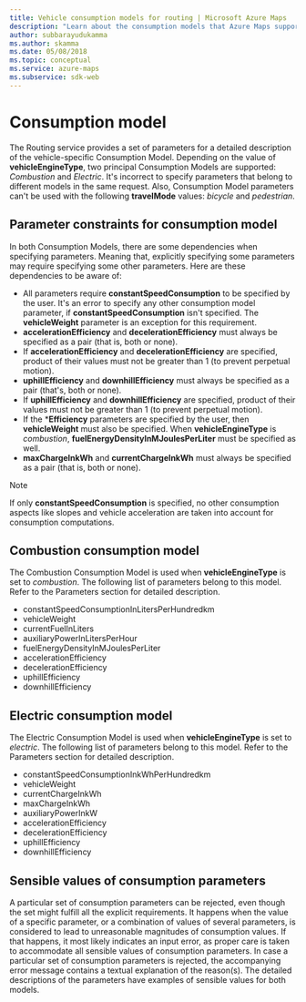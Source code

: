 ```yaml
---
title: Vehicle consumption models for routing | Microsoft Azure Maps
description: "Learn about the consumption models that Azure Maps supports: combustion and electric. See which parameters each model uses, and view parameter constraints." 
author: subbarayudukamma
ms.author: skamma
ms.date: 05/08/2018
ms.topic: conceptual
ms.service: azure-maps
ms.subservice: sdk-web
---
```



# Consumption model

The Routing service provides a set of parameters for a detailed description of the vehicle-specific Consumption Model.
Depending on the value of **vehicleEngineType**, two principal Consumption Models are supported: _Combustion_ and _Electric_. It's incorrect to specify parameters that belong to different models in the same request. Also, Consumption Model parameters can't be used with the following **travelMode** values: _bicycle_ and _pedestrian_.

## Parameter constraints for consumption model

In both Consumption Models, there are some dependencies when specifying parameters. Meaning that, explicitly specifying some parameters may require specifying some other parameters. Here are these dependencies to be aware of:

* All parameters require **constantSpeedConsumption** to be specified by the user. It's an error to specify any other consumption model parameter, if **constantSpeedConsumption** isn't specified. The **vehicleWeight** parameter is an exception for this requirement.
* **accelerationEfficiency** and **decelerationEfficiency** must always be specified as a pair (that is, both or none).
* If **accelerationEfficiency** and **decelerationEfficiency** are specified, product of their values must not be greater than 1 (to prevent perpetual motion).
* **uphillEfficiency** and **downhillEfficiency** must always be specified as a pair (that's, both or none).
* If **uphillEfficiency** and **downhillEfficiency** are specified, product of their values must not be greater than 1 (to prevent perpetual motion).
* If the \*__Efficiency__ parameters are specified by the user, then **vehicleWeight** must also be specified. When **vehicleEngineType** is _combustion_, **fuelEnergyDensityInMJoulesPerLiter** must be specified as well.
* **maxChargeInkWh** and **currentChargeInkWh** must always be specified as a pair (that is, both or none).

> [!NOTE]
> If only **constantSpeedConsumption** is specified, no other consumption aspects like slopes and vehicle acceleration are taken into account for consumption computations.

## Combustion consumption model

The Combustion Consumption Model is used when **vehicleEngineType** is set to _combustion_.
The following list of parameters belong to this model. Refer to the Parameters section for detailed description.

* constantSpeedConsumptionInLitersPerHundredkm
* vehicleWeight
* currentFuelInLiters
* auxiliaryPowerInLitersPerHour
* fuelEnergyDensityInMJoulesPerLiter
* accelerationEfficiency
* decelerationEfficiency
* uphillEfficiency
* downhillEfficiency

## Electric consumption model

The Electric Consumption Model is used when **vehicleEngineType** is set to _electric_.
The following list of parameters belong to this model. Refer to the Parameters section for detailed description.

* constantSpeedConsumptionInkWhPerHundredkm
* vehicleWeight
* currentChargeInkWh
* maxChargeInkWh
* auxiliaryPowerInkW
* accelerationEfficiency
* decelerationEfficiency
* uphillEfficiency
* downhillEfficiency

## Sensible values of consumption parameters

A particular set of consumption parameters can be rejected, even though the set might fulfill all the explicit requirements. It happens when the value of a specific parameter, or a combination of values of several parameters, is considered to lead to unreasonable magnitudes of consumption values. If that happens, it most likely indicates an input error, as proper care is taken to accommodate all sensible values of consumption parameters. In case a particular set of consumption parameters is rejected, the accompanying error message contains a textual explanation of the reason(s).
The detailed descriptions of the parameters have examples of sensible values for both models.
